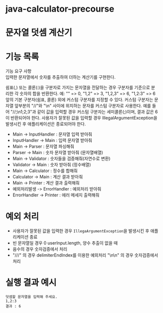 # java-calculator-precourse

# 문자열 덧셈 계산기

# 기능 목록
기능 요구 사항  
입력한 문자열에서 숫자를 추출하여 더하는 계산기를 구현한다.

쉼표(,) 또는 콜론(:)을 구분자로 가지는 문자열을 전달하는 경우 구분자를 기준으로 분리한 각 숫자의 합을 반환한다.
예: "" => 0, "1,2" => 3, "1,2,3" => 6, "1,2:3" => 6
앞의 기본 구분자(쉼표, 콜론) 외에 커스텀 구분자를 지정할 수 있다. 커스텀 구분자는 문자열 앞부분의 "//"와 "\n" 사이에 위치하는 문자를 커스텀 구분자로 사용한다.
예를 들어 "//;\n1;2;3"과 같이 값을 입력할 경우 커스텀 구분자는 세미콜론(;)이며, 결과 값은 6이 반환되어야 한다.
사용자가 잘못된 값을 입력할 경우 IllegalArgumentException을 발생시킨 후 애플리케이션은 종료되어야 한다.

- Main -> InputHandler : 문자열 입력 받아줘
- InputHandler -> Main : 입력 문자열 받아줘
- Main -> Parser : 문자열 파싱해줘
- Parser -> Main : 숫자 문자열 받아줘 (문자열배열)
- Main -> Validator : 숫자들을 검증해줘(자연수로 변환)
- Validator -> Main : 숫자 받아줘 (정수배열)
- Main -> Calculator : 정수를 합해줘
- Calculator -> Main : 계산 결과 받아줘
- Main -> Printer : 계산 결과 출력해줘
- 예외처리발생 -> ErrorHandler : 예외처리 받아줘
- ErrorHandler -> Printer : 에러 메세지 출력해줘


# 예외 처리
- 사용자가 잘못된 값을 입력한 경우 `IllegaArgumentException`을 발생시킨 후 애플리케이션 종료
- 빈 문자열일 경우 0 userInput.length, 양수 추출이 없을 때
- 음수의 경우 숫자검증에서 처리
- "///" 의 경우 delimiterEndIndex를 이용한 예외처리 "\n\n" 의 경우 숫자검증에서 처리

# 실행 결과 예시

```angular2html
덧셈할 문자열을 입력해 주세요.
1,2:3
결과 : 6
```